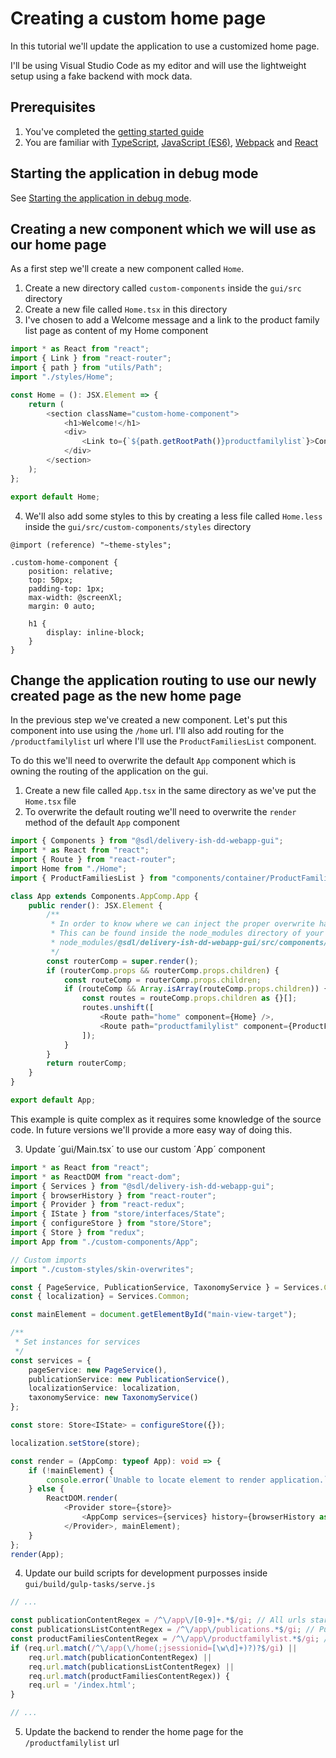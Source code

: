 # Creating a custom home page

In this tutorial we'll update the application to use a customized home page.

I'll be using Visual Studio Code as my editor and will use the lightweight setup using a fake backend with mock data.

## Prerequisites

1. You've completed the [getting started guide](../Getting-started.md)
2. You are familiar with [TypeScript](https://egghead.io/courses/up-and-running-with-typescript), [JavaScript (ES6)](https://egghead.io/courses/learn-es6-ecmascript-2015), [Webpack](https://webpack.js.org/) and [React]((https://egghead.io/courses/react-fundamentals))

## Starting the application in debug mode

See [Starting the application in debug mode](./Change-the-skin.md#starting-the-application-in-debug-mode).

## Creating a new component which we will use as our home page

As a first step we'll create a new component called `Home`. 

1. Create a new directory called `custom-components` inside the `gui/src` directory
2. Create a new file called `Home.tsx` in this directory
3. I've chosen to add a Welcome message and a link to the product family list page as content of my Home component

```typescript
import * as React from "react";
import { Link } from "react-router";
import { path } from "utils/Path";
import "./styles/Home";

const Home = (): JSX.Element => {
    return (
        <section className="custom-home-component">
            <h1>Welcome!</h1>
            <div>
                <Link to={`${path.getRootPath()}productfamilylist`}>Continue to the product family list</Link>
            </div>
        </section>
    );
};

export default Home;
```

4. We'll also add some styles to this by creating a less file called `Home.less` inside the `gui/src/custom-components/styles` directory

```less
@import (reference) "~theme-styles";

.custom-home-component {
    position: relative;
    top: 50px;
    padding-top: 1px;
    max-width: @screenXl;
    margin: 0 auto;

    h1 {
        display: inline-block;
    }
}
```

## Change the application routing to use our newly created page as the new home page

In the previous step we've created a new component. Let's put this component into use using the `/home` url. I'll also add routing for the `/productfamilylist` url where I'll use the `ProductFamiliesList` component.

To do this we'll need to overwrite the default `App` component which is owning the routing of the application on the gui.

1. Create a new file called `App.tsx` in the same directory as we've put the `Home.tsx` file
2. To overwrite the default routing we'll need to overwrite the `render` method of the default `App` component

```typescript
import { Components } from "@sdl/delivery-ish-dd-webapp-gui";
import * as React from "react";
import { Route } from "react-router";
import Home from "./Home";
import { ProductFamiliesList } from "components/container/ProductFamiliesList";

class App extends Components.AppComp.App {
    public render(): JSX.Element {
        /**
         * In order to know where we can inject the proper overwrite have a look at the source code of the App component.
         * This can be found inside the node_modules directory of your project.
         * node_modules/@sdl/delivery-ish-dd-webapp-gui/src/components/container/App.tsx
         */
        const routerComp = super.render();
        if (routerComp.props && routerComp.props.children) {
            const routeComp = routerComp.props.children;
            if (routeComp && Array.isArray(routeComp.props.children)) {
                const routes = routeComp.props.children as {}[];
                routes.unshift([
                    <Route path="home" component={Home} />,
                    <Route path="productfamilylist" component={ProductFamiliesList} />
                ]);
            }
        }
        return routerComp;
    }
}

export default App;
```

This example is quite complex as it requires some knowledge of the source code. In future versions we'll provide a more easy way of doing this.

3. Update ´gui/Main.tsx´ to use our custom ´App´ component

```typescript
import * as React from "react";
import * as ReactDOM from "react-dom";
import { Services } from "@sdl/delivery-ish-dd-webapp-gui";
import { browserHistory } from "react-router";
import { Provider } from "react-redux";
import { IState } from "store/interfaces/State";
import { configureStore } from "store/Store";
import { Store } from "redux";
import App from "./custom-components/App";

// Custom imports
import "./custom-styles/skin-overwrites";

const { PageService, PublicationService, TaxonomyService } = Services.Client;
const { localization} = Services.Common;

const mainElement = document.getElementById("main-view-target");

/**
 * Set instances for services
 */
const services = {
    pageService: new PageService(),
    publicationService: new PublicationService(),
    localizationService: localization,
    taxonomyService: new TaxonomyService()
};

const store: Store<IState> = configureStore({});

localization.setStore(store);

const render = (AppComp: typeof App): void => {
    if (!mainElement) {
        console.error(`Unable to locate element to render application.`);
    } else {
        ReactDOM.render(
            <Provider store={store}>
                <AppComp services={services} history={browserHistory as ReactRouter.History} />
            </Provider>, mainElement);
    }
};
render(App);
```

4. Update our build scripts for development purposses inside `gui/build/gulp-tasks/serve.js`

```javascript
// ...

const publicationContentRegex = /^\/app\/[0-9]+.*$/gi; // All urls starting with a number
const publicationsListContentRegex = /^\/app\/publications.*$/gi; // Publication list
const productFamiliesContentRegex = /^\/app\/productfamilylist.*$/gi; // Custom product families page
if (req.url.match(/^\/app(\/home(;jsessionid=[\w\d]+)?)?$/gi) ||
    req.url.match(publicationContentRegex) ||
    req.url.match(publicationsListContentRegex) ||
    req.url.match(productFamiliesContentRegex)) {
    req.url = '/index.html';
}

// ...
```

5. Update the backend to render the home page for the `/productfamilylist` url